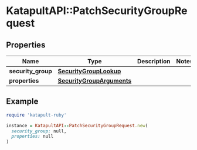 # KatapultAPI::PatchSecurityGroupRequest

## Properties

| Name | Type | Description | Notes |
| ---- | ---- | ----------- | ----- |
| **security_group** | [**SecurityGroupLookup**](SecurityGroupLookup.md) |  |  |
| **properties** | [**SecurityGroupArguments**](SecurityGroupArguments.md) |  |  |

## Example

```ruby
require 'katapult-ruby'

instance = KatapultAPI::PatchSecurityGroupRequest.new(
  security_group: null,
  properties: null
)
```

